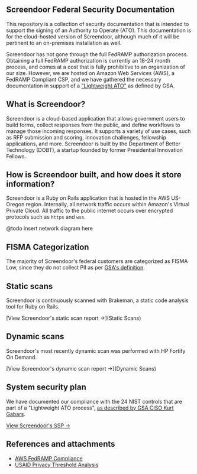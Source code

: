 Screendoor Federal Security Documentation
----

This repository is a collection of security documentation that is intended to support the signing of an Authority to Operate (ATO). This documentation is for the cloud-hosted version of Screendoor, although much of it will be pertinent to an on-premises installation as well.

Screendoor has not gone through the full FedRAMP authorization process. Obtaining a full FedRAMP authorization is currently an 18-24 month process, and comes at a cost that is fully prohibitive to an organization of our size. However, we are hosted on Amazon Web Services (AWS), a FedRAMP Compliant CSP, and we have gathered the necessary documentation in support of a ["Lightweight ATO"](https://gsablogs.gsa.gov/innovation/2014/12/10/it-security-security-in-an-agile-development-cloud-world-by-kurt-garbars/) as defined by GSA.

## What is Screendoor?

Screendoor is a cloud-based application that allows government users to build forms, collect responses from the public, and define workflows to manage those incoming responses. It supports a variety of use cases, such as RFP submission and scoring, innovation challenges, fellowship applications, and more. Screendoor is built by the Department of Better Technology (DOBT), a startup founded by former Presidential Innovation Fellows.

## How is Screendoor built, and how does it store information?

Screendoor is a Ruby on Rails application that is hosted in the AWS US-Oregon region. Internally, all network traffic occurs within Amazon's Virtual Private Cloud. All traffic to the public internet occurs over encrypted protocols such as `https` and `wss`.

@todo insert network diagram here

## FISMA Categorization

The majority of Screendoor's federal customers are categorized as FISMA Low, since they do not collect PII as per [GSA's definition](https://pages.18f.gov/before-you-ship/security/pii/).

## Static scans

Screendoor is continuously scanned with Brakeman, a static code analysis tool for Ruby on Rails.

[View Screendoor's static scan report &rarr;](Static Scans)

## Dynamic scans

Screendoor's most recently dynamic scan was performed with HP Fortify On Demand.

[View Screendoor's dynamic scan report &rarr;](Dynamic Scans)

## System security plan

We have documented our compliance with the 24 NIST controls that are part of a "Lightweight ATO process", [as described by GSA CISO Kurt Gabars](https://gsablogs.gsa.gov/innovation/2014/12/10/it-security-security-in-an-agile-development-cloud-world-by-kurt-garbars/).

[View Screendoor's SSP &rarr;](SSP)

## References and attachments

- [AWS FedRAMP Compliance](https://aws.amazon.com/compliance/fedramp/)
- [USAID Privacy Threshold Analysis](USAID_PTA.pdf)
